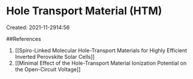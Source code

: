 # Hole Transport Material (HTM)
Created: 2021-11-2914:56

##References
1. [[Spiro-Linked Molecular Hole-Transport Materials for Highly Efficient Inverted Perovskite Solar Cells]]
2. [[Minimal Effect of the Hole-Transport Material Ionization Potential on the Open-Circuit Voltage]]